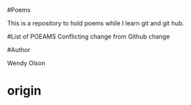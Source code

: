 #Poems

This is a repository to hold poems while I learn git and git hub.

#List of POEAMS 
Conflicting change from Github change


#Author

Wendy Olson
# origin
